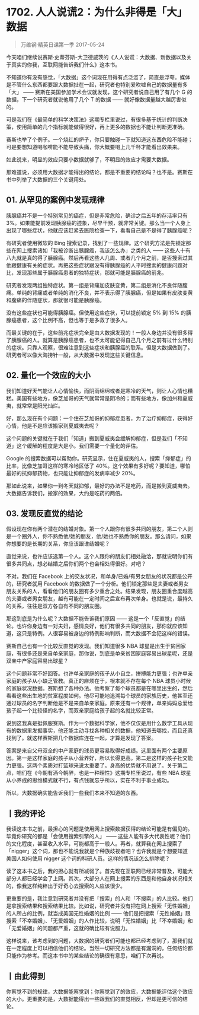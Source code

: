 # 1702. 人人说谎2：为什么非得是「大」数据
> 万维钢·精英日课第一季
2017-05-24

今天咱们继续说赛斯·史蒂芬斯-大卫德威茨的《人人说谎：大数据、新数据以及关于真实的你我，互联网能告诉我们什么》这本书。

不知道你有没有感觉，「大数据」这个词现在用得有点泛滥了，简直是浮夸。媒体是不管什么东西都要跟大数据扯在一起，研究者也特别爱吹嘘自己的数据量有多「大」 —— 赛斯在美国参加学术会议就发现，这个研究者说自己用了有几个 G 的数据，下一个研究者就说他用了几个 T 的数据 —— 就好像数据量越大越厉害似的。

可是我们在《最简单的科学决策法》这期专栏里说过，有很多基于统计的判断决策，使用简单的几个指标就能做得很好，再上更多的数据也不能让判断更准确。

赛斯也举了个例子。一个烧红的炉子，你只要触碰一下就知道这东西危险不能碰；可是要想知道喝咖啡能不能导致头痛，你大概要喝上几千杯才能看出效果来。

如此说来，明显的效应只要小数据就够了，不明显的效应才需要大数据。

那难道说，必须用大数据才能得出的结论，都是不重要的结论吗？也不是。赛斯在书中列举了大数据的三个关键用处。

## 01. 从罕见的案例中发现规律

胰腺癌并不是一个特别常见的癌症，但是非常危险，确诊之后五年的存活率只有 3%。如果能提前发现胰腺癌的迹象，尽早干预，就非常关键。那么当一个人身上出现了哪些症状，他就应该赶紧去医院检查一下，看看自己是不是得了胰腺癌呢？

有研究者使用微软的 Bing 搜索记录，找到了一些规律。这个研究方法是先锁定那些在网上搜索诸如「我被诊断出胰腺癌，我该怎么办」之类的人 —— 这些人十有八九就是真的得了胰腺癌。然后再看这些人几周、或者几个月之前，是否搜索过其他跟健康有关的症状。再把这些症状跟没有得胰腺癌的人平时搜索的健康问题对比，发现那些属于胰腺癌患者的独特症状，那就可能是胰腺癌的前兆。

研究者发现两组独特症状。第一组是背痛加皮肤变黄，第二组是消化不良伴随腹痛。单纯的背痛或者单纯的消化不良，并不表示得了胰腺癌，但是如果有皮肤变黄和腹痛的伴随症状，那就很可能是胰腺癌。

没有这些症状也可能得胰腺癌。但使用这些症状，可以提前锁定 5% 到 15% 的胰腺癌患者，这个比例不高，但也等于是多救了很多人。

而最关键的在于，这些前兆症状完全是由大数据发现的！一般人身边并没有很多得了胰腺癌的人。就算是胰腺癌患者，也不太可能记得自己几个月之前有过什么特别的症状。只靠人观察，很难注意到这些症状和胰腺癌的联系。但是大数据做到了。研究者可以像大海捞针一般，从大数据中发现这些关键信息。 

## 02. 量化一个效应的大小

我们知道好天气能让人心情愉快，而阴雨绵绵或者是寒冷的天气，则让人心情也糟糕。美国有些地方，像芝加哥的天气就常常是阴冷的；而有些地方，像加州和夏威夷，就常常是阳光灿烂。

好，那么现在有个问题：一个住在芝加哥的抑郁症患者，为了治疗抑郁症，获得好心情，他是不是应该搬家到夏威夷去呢？

这个问题的关键就在于我们「知道」搬到夏威夷会缓解抑郁症，但是我们「不知道」这个缓解的程度是大是小。我们需要一个量化的评估。

Google 的搜索数据可以帮助你。研究显示，住在夏威夷的人，搜索「抑郁症」的比率，比像芝加哥这样的寒冷地区低了 40%。这个效果有多好呢？要知道，哪怕最好的抗抑郁药物，也只能让抑郁症的发病率减少 20%。

那如此说来，如果你一到冬天就抑郁，最好的办法不是吃药，而是搬到夏威夷去。大数据告诉我们，搬家的效果，大约是吃药的两倍。 

## 03. 发现反直觉的结论

假设现在你有两个潜在的结婚对象。第一个人跟你有很多共同的朋友，第二个人则是一个圈外人，你不熟悉他/她的朋友，他/她也不熟悉你的朋友。那么请问，如果你想要的是长期的关系，你应该跟谁结婚呢？

直觉来说，也许应该选第一个人。这个人跟你的朋友们相处融洽，那就说明你们有很多共同点，想必结婚之后你们两个也会相处得很好。对吧？

不对。我们在 Facebook 上的交友状况，和单身/已婚/有男女朋友的状况都是公开的，研究者就用 Facebook 的数据做了一个分析。他们锁定那些是夫妻或者男女朋友关系的人，看看他们的朋友圈有多少重合之处。结果发现，朋友圈重合度越高的夫妻或者男女朋友，越有可能在一定时间之后宣布再次单身。也就是说，最持久的关系，往往是双方各自有不同的朋友圈。

那这到底是为什么呢？大数据不能告诉我们原因 —— 这是一个「反直觉」的结论。也许你身边有一对夫妇，感情良好，他们有很多共同的朋友，那你就应该知道，这只是特例。人很容易被身边的特例影响判断，而大数据不会犯这样的错误。

赛斯自己也有一个比较反直觉的发现。我们知道很多 NBA 球星是出生于贫困家庭，有很多还是来自单亲家庭，那你说，到底是单亲贫困家庭容易出球星呢，还是双亲中产家庭容易出球星？

这个问题非常不好回答。也许单亲家庭的孩子从小自立，拼搏能力更强；也许单亲家庭的孩子从小缺乏管教。真正的麻烦在于，根本就不存在每个 NBA 球员小时候的家庭状况数据。赛斯想了各种办法。他考察了每个球员都是在哪里出生的，然后看看这些出生地的贫富程度如何。他尽可能地追溯每个球员的家族历史，他甚至还通过球员的名字判断他是不是来自单亲家庭。原来还有一个规律，单亲妈妈总爱给孩子起一个比较怪的名字，而双亲家庭给孩子起的名就比较正常。

说到这我真是挺佩服赛斯。作为一个数据科学家，他不仅仅是用什么数学工具从现有的数据里发掘事实，他还能主动寻找各种相关的数据，他知道去哪找，而且还真找到了。就这样赛斯把几个数据库连在一起，才算是发现了答案。

答案是来自父母双全的中产家庭的球员更容易取得好成绩。这里面有两个主要原因。第一是这样家庭的孩子从小营养好，所以长得更高。第二是这样的孩子社交能力更强。这两个素质对打篮球来说太重要了。身高的优势就不用说了。关于第二点，咱们在《今朝有酒今朝醉，也是一种理性》这期专栏里说过，有些 NBA 球星从小养成的思维模式就不行，有点钱就忘乎所以，实在不利于事业成功。

所以，大数据确实能告诉我们一些我们本来不知道的东西。

## 丨我的评论

我读这本书之前，最担心的问题是使用网上搜索数据获得的结论可能是有偏见的。毕竟你研究的都是「会使用搜索引擎的人」 —— 这些人能有多大代表性呢？他们的文化程度，甚至收入水平，可能都高于一般人。再者，就算我在网上搜索了「nigger」这个词，那也不能说我就是个种族歧视者吧？也许我就是个想要知道美国人如何使用 nigger 这个词的科研人员。这样的情况该怎么排除呢？

读了这本书之后，我的担心就有所减弱了。首先现在互联网已经非常普及，可能大部分人都已经学会了上网。其次，大部分人在网上搜索的东西是和他自身状况相关的，像我这样纯粹出于好奇心去搜索的人应该很少。

更重要的是，我注意到研究者并没有把「搜索」的人和「不搜索」的人比较。他们是拿搜索结果和搜索结果比较。比如说，研究者并没有把在网上搜索「无性婚姻」的人所占的比例，就当成美国无性婚姻的比例 —— 他们是把搜索「无性婚姻」跟搜索「不幸婚姻」、「无爱婚姻」的人作比较，说明「无性婚姻」比「不幸婚姻」和「无爱婚姻」的问题都严重，这就的确比较有说服力。

这样说来，该考虑到的问题，大数据的研究者们可能也都已经考虑到了，那我们就在一定程度上可以相信他们的结论。当然一切研究方法都是有漏洞的，任何结论都只能作为参考。而这本书中的某些结论的确很有意思，咱们下次再说。 

## 丨由此得到

你察觉不到的规律，大数据能察觉到；你察觉到了的效应，大数据能评估这个效应的大小。更重要的是，大数据能得出一些跟我们的直觉相反，但却是更可信的结论。

